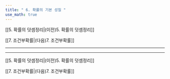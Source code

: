 ```yaml
---
title: " 6. 확률의 기본 성질 "
use_math: true
---
```

[[5. 확률의 덧셈정리|(이전)5. 확률의 덧셈정리]] 

[[7. 조건부확률|(다음)7. 조건부확률]]

***







***
[[5. 확률의 덧셈정리|(이전)5. 확률의 덧셈정리]] 

[[7. 조건부확률|(다음)7. 조건부확률]]